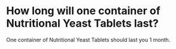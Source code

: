 # How long will one container of Nutritional Yeast Tablets last?

One container of Nutritional Yeast Tablets should last you 1 month.